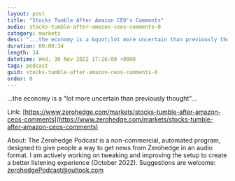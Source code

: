 ```yaml
---
layout: post
title: "Stocks Tumble After Amazon CEO's Comments"
audio: stocks-tumble-after-amazon-ceos-comments-0
category: markets
desc: "...the economy is a &quot;lot more uncertain than previously thought&quot;..."
duration: 00:00:34
length: 34
datetime: Wed, 30 Nov 2022 17:26:00 +0000
tags: podcast
guid: stocks-tumble-after-amazon-ceos-comments-0
order: 0
---
```

...the economy is a &quot;lot more uncertain than previously thought&quot;...

Link: [https://www.zerohedge.com/markets/stocks-tumble-after-amazon-ceos-comments](https://www.zerohedge.com/markets/stocks-tumble-after-amazon-ceos-comments)

About: The Zerohedge Podcast is a non-commercial, automated program, designed to give people a way to get news from Zerohedge in an audio format.  I am actively working on tweaking and improving the setup to create a better listening experience (October 2022).  Suggestions are welcome: [zerohedgePodcast@outlook.com](mailto:zerohedgePodcast@outlook.com)